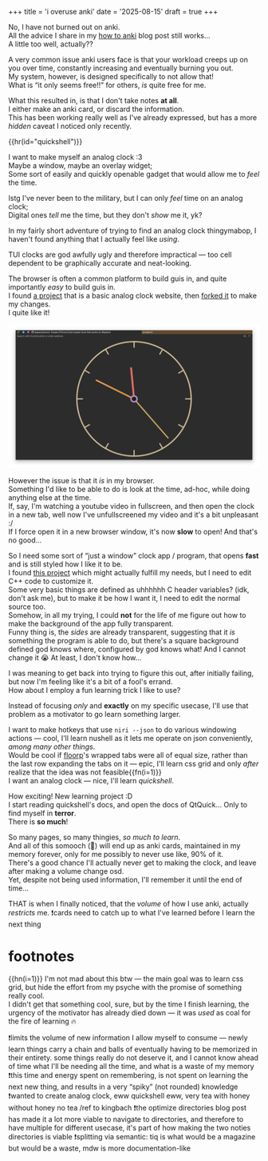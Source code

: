 +++
title = 'i overuse anki'
date = '2025-08-15'
draft = true
+++

No, I have not burned out on anki. \
All the advice I share in my [how to anki](@/how-to-anki.md) blog post still works… \
A little too well, actually??

A very common issue anki users face is that your workload creeps up on you over time, constantly increasing and eventually burning you out. \
My system, however, is designed specifically to not allow that! \
What is “it only seems free!!” for others, *is* quite free for me.

What this resulted in, is that I don't take notes **at all**. \
I either make an anki card, or discard the information. \
This has been working really well as I've already expressed, but has a more *hidden* caveat I noticed only recently.

{{hr(id="quickshell")}}

I want to make myself an analog clock :3 \
Maybe a window, maybe an overlay widget; \
Some sort of easily and quickly openable gadget that would allow me to *feel* the time.

Istg I've never been to the military, but I can only *feel* time on an analog clock; \
Digital ones *tell* me the time, but they don't *show* me it, yk?

In my fairly short adventure of trying to find an analog clock thingymabop, I haven't found anything that I actually feel like *using*.

TUI clocks are god awfully ugly and therefore impractical — too cell dependent to be graphically accurate and neat-looking.

The browser is often a common platform to build guis in, and quite importantly *easy* to build guis in. \
I found [a project](https://github.com/abhishekgurjar-in/Analog-Clock) that is a basic analog clock website, then [forked it](https://github.com/Axlefublr/annabirch) to make my changes. \
I quite like it!

![](./annabirch.webp)

However the issue is that it *is* in my browser. \
Something I'd like to be able to do is look at the time, ad-hoc, while doing anything else at the time. \
If, say, I'm watching a youtube video in fullscreen, and then open the clock in a new tab, well now I've unfullscreened my video and it's a bit unpleasant :/ \
If I force open it in a new browser window, it's now **slow** to open!
And that's no good...

So I need some sort of “just a window” clock app / program, that opens **fast** and is still styled how I like it to be. \
I found [this project](https://github.com/Depau/wlclock) which might actually fulfill my needs, but I need to edit C++ code to customize it. \
Some very basic things are defined as uhhhhhh C header variables? (idk, don't ask me), but to make it be how I want it, I need to edit the normal source too. \
Somehow, in all my trying, I could **not** for the life of me figure out how to make the background of the app fully transparent. \
Funny thing is, the *sides* are already transparent, suggesting that it *is* something the program is able to do, but there's a square background defined god knows where, configured by god knows what!
And I cannot change it 😭 At least, I don't know how...

I was meaning to get back into trying to figure this out, after initially failing, but now I'm feeling like it's a bit of a fool's errand. \
How about I employ a fun learning trick I like to use?

Instead of focusing *only* and **exactly** on my specific usecase, I'll use that problem as a motivator to go learn something larger.

I want to make hotkeys that use `niri --json` to do various windowing actions — cool, I'll learn nushell as it lets me operate on json conveniently, *among many other things*. \
Would be cool if [floorp](@/floorp/index.md)'s wrapped tabs were all of equal size, rather than the last row expanding the tabs on it — epic, I'll learn css grid and only *after* realize that the idea was not feasible{{fn(i=1)}} \
I want an analog clock — nice, I'll learn *quickshell*.

How exciting!
New learning project :D \
I start reading quickshell's docs, and open the docs of QtQuick… Only to find myself in **terror**. \
There is **so much**!

So many pages, so many thingies, *so much to learn*. \
And all of this somooch (💋) will end up as anki cards, maintained in my memory forever, only for me possibly to never use like, 90% of it. \
There's a good chance I'll actually never get to making the clock, and leave after making a volume change osd. \
Yet, despite not being used information, I'll remember it until the end of time...

THAT is when I finally noticed, that the *volume* of how I use anki, actually *restricts* me.
❗cards need to catch up to what I've learned before I learn the next thing

# footnotes

{{hn(i=1)}} I'm not mad about this btw — the main goal was to learn css grid, but hide the effort from my psyche with the promise of something really cool. \
I didn't get that something cool, sure, but by the time I finish learning, the urgency of the motivator has already died down — it was *used* as coal for the fire of learning 🔥

❗limits the volume of new information I allow myself to consume — newly learn things carry a chain and balls of eventually having to be memorized in their entirety. some things really do not deserve it, and I cannot know ahead of time what I'll be needing all the time, and what is a waste of my memory
❗this time and energy spent on remembering, is not spent on learning the next new thing, and results in a very “spiky” (not rounded) knowledge
❗wanted to create analog clock, eww quickshell eww, very tea with honey without honey no tea /ref to kingbach
❗the optimize directories blog post has made it a lot more viable to navigate to directories, and therefore to have multiple for different usecase, it's part of how making the two noties directories is viable
❗splitting via semantic: tiq is what would be a magazine but would be a waste, mdw is more documentation-like
